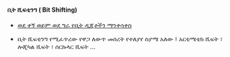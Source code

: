 #### ቢት ሺፍቲንግ ( Bit Shifting)

* [ወደ ቀኝ ወይም ወደ ግራ የቢት ዲጂቶችን ማንቀሳቀስ](https://en.wikipedia.org/wiki/Bitwise_operation#Bit_shifts)

* ቢት ሺፍቲንግ የሚፈጥረው የዋጋ ለውጥ መሰረት የተለያየ ስያሜ አለው ፤ አርቲሜቲክ ሺፍት ፣ ሎጂካል ሺፍት ፣ ሰርኩላር ሺፍት …
